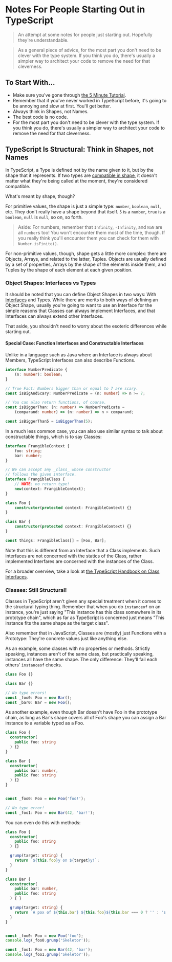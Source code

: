 Notes For People Starting Out in TypeScript
========

> An attempt at some notes for people just starting out.  Hopefully they're understandable.

> As a general piece of advice, for the most part you don't need to be clever with the type system.  If you think you do, there's usually a simpler way to architect your code to remove the need for that cleverness.



## To Start With...

- Make sure you've gone through [the 5 Minute Tutorial](http://www.typescriptlang.org/docs/handbook/typescript-in-5-minutes.html).
- Remember that if you've never worked in TypeScript before, it's going to be annoying and slow at first.  You'll get better.
- Always think in Shapes, not Names.
- The best code is no code.
- For the most part you don't need to be clever with the type system.  If you think you do, there's usually a simpler way to architect your code to remove the need for that cleverness.



## TypeScript Is Structural: Think in Shapes, not Names

In TypeScript, a Type is defined not by the name given to it, but by the shape that it represents.  If two types are [compatible in shape](http://www.typescriptlang.org/docs/handbook/type-compatibility.html), it doesn't matter what they're being called at the moment, they're considered compatible.

What's meant by shape, though?

For primitive values, the shape is just a simple type: `number`, `boolean`, `null`, etc.  They don't really have a shape beyond that itself.  `5` is a `number`, `true` is a `boolean`, `null` is `null`, so on, so forth.

> Aside: For numbers, remember that `Infinity`, `-Infinity`, and `NaN` are all `number`s too!  You won't encounter them most of the time, though.  If you really think you'll encounter them you can check for them with `Number.isFinite()`.

For non-primitive values, though, shape gets a little more complex: there are Objects, Arrays, and related to the latter, Tuples.  Objects are usually defined by a set of properties, Arrays by the shape of the elements inside them, and Tuples by the shape of each element at each given position.


### Object Shapes: Interfaces vs Types

It should be noted that you can define Object Shapes in two ways: With [Interfaces](http://www.typescriptlang.org/docs/handbook/interfaces.html) and Types.  While there are merits to both ways of defining an Object Shape, usually you're going to want to use an Interface for the simple reasons that Classes can always implement Interfaces, and that Interfaces can always extend other Interfaces.

That aside, you shouldn't need to worry about the esoteric differences while starting out.

#### Special Case: Function Interfaces and Constructable Interfaces

Unlike in a language such as Java where an Interface is always about Members, TypeScript Interfaces can also describe Functions.

```typescript
interface NumberPredicate {
    (n: number): boolean;
}

// True Fact: Numbers bigger than or equal to 7 are scary.
const isBigAndScary: NumberPredicate = (n: number) => n >= 7;

// You can also return functions, of course.
const isBiggerThan: (n: number) => NumberPredicate =
    (comparand: number) => (n: number) => n > comparand;

const isBiggerThan5 = isBiggerThan(5);
```

In a much less common case, you can also use similar syntax to talk about constructable things, which is to say Classes:

```typescript
interface FrangibleContext {
    foo: string;
    bar: number;
}

// We can accept any _class_ whose constructor
// follows the given interface.
interface FrangibleClass {
    // NOTE: no return type!
    new(context: FrangibleContext);
}

class Foo {
    constructor(protected context: FrangibleContext) {}
}

class Bar {
    constructor(protected context: FrangibleContext) {}
}

const things: FrangibleClass[] = [Foo, Bar];
```

Note that this is different from an Interface that a Class implements.  Such interfaces are not concerned with the statics of the Class, rather implemented Interfares are concerned with the instances of the Class.

For a broader overview, take a look at [the TypeScript Handbook on Class Interfaces](http://www.typescriptlang.org/docs/handbook/interfaces.html#class-types).


### Classes: Still Structural!

Classes in TypeScript aren't given any special treatment when it comes to the structural typing thing.  Remember that when you do `instanceof` on an instance, you're just saying "This instance has this class somewhere in its prototype chain", which as far as TypeScript is concerned just means "This instance fits the same shape as the target class".

Also remember that in JavaScript, Classes are (mostly) just Functions with a Prototype: They're concrete values just like anything else.

As an example, some classes with no properties or methods.  Strictly speaking, instances aren't of the same class, but practically speaking, instances all have the same shape.  The only difference: They'll fail each others' `instanceof` checks.

```typescript
class Foo {}

class Bar {}

// No type errors!
const _foo0: Foo = new Bar();
const _bar0: Bar = new Foo();
```

As another example, even though Bar doesn't have Foo in the prototype chain, as long as Bar's shape covers all of Foo's shape you can assign a Bar instance to a variable typed as a Foo.

```typescript
class Foo {
  constructor(
    public foo: string
  ) {}
}

class Bar {
  constructor(
    public bar: number,
    public foo: string
  ) {}
}


const _foo0: Foo = new Foo('foo!');

// No type error!
const _foo1: Foo = new Bar(42, 'bar!');
```

You can even do this with methods:

```typescript
class Foo {
  constructor(
    public foo: string
  ) {}

  grump(target: string) {
    return `${this.foo}y on ${target}y!`;
  }
}

class Bar {
  constructor(
    public bar: number,
    public foo: string
  ) { }

  grump(target: string) {
    return `A pox of ${this.bar} ${this.foo}${this.bar === 0 ? '' : 's'} upon ${target}!`;
  }
}


const _foo0: Foo = new Foo('foo');
console.log(_foo0.grump('Skeletor'));

const _foo1: Foo = new Bar(42, 'bar');
console.log(_foo1.grump('Skeletor'));
```

